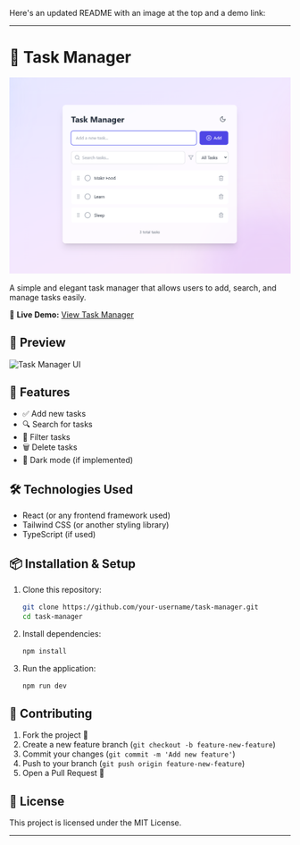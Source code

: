 Here's an updated README with an image at the top and a demo link:  

---

# 📝 Task Manager  

![Task Manager](./assets/preview/light.png)  

A simple and elegant task manager that allows users to add, search, and manage tasks easily.  

🔗 **Live Demo:** [View Task Manager]([https://your-demo-link.com](https://little-to-do.netlify.app/))  

## 📸 Preview  

![Task Manager UI](./Screenshot.png)  

## 🚀 Features  

- ✅ Add new tasks  
- 🔍 Search for tasks  
- 📂 Filter tasks  
- 🗑️ Delete tasks  
- 🌙 Dark mode (if implemented)  

## 🛠️ Technologies Used  

- React (or any frontend framework used)  
- Tailwind CSS (or another styling library)  
- TypeScript (if used)  

## 📦 Installation & Setup  

1. Clone this repository:  
   ```sh
   git clone https://github.com/your-username/task-manager.git
   cd task-manager
   ```
2. Install dependencies:  
   ```sh
   npm install
   ```
3. Run the application:  
   ```sh
   npm run dev
   ```  

## 🎯 Contributing  

1. Fork the project 🍴  
2. Create a new feature branch (`git checkout -b feature-new-feature`)  
3. Commit your changes (`git commit -m 'Add new feature'`)  
4. Push to your branch (`git push origin feature-new-feature`)  
5. Open a Pull Request 📌  

## 📄 License  

This project is licensed under the MIT License.  

---
